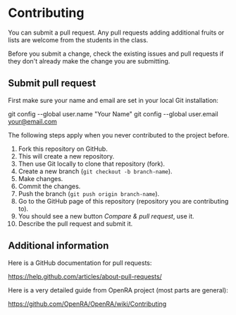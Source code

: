 # Contributing 

You can submit a pull request. Any pull requests adding additional fruits or lists are welcome from the students in the class. 

Before you submit a change, check the existing issues and pull requests
if they don't already make the change you are submitting.

## Submit pull request

First make sure your name and email are set in your local Git installation:

  git config --global user.name "Your Name"
  git config --global user.email your@email.com

The following steps apply when you never contributed
to the project before.

1. Fork this repository on GitHub.
2. This will create a new repository.
3. Then use Git locally to clone that repository (fork).
4. Create a new branch (`git checkout -b branch-name`).
5. Make changes.
6. Commit the changes.
7. Push the branch (`git push origin branch-name`).
8. Go to the GitHub page of this repository (repository you are contributing to).
9. You should see a new button *Compare & pull request*, use it.
10. Describe the pull request and submit it.

## Additional information

Here is a GitHub documentation for pull requests:

https://help.github.com/articles/about-pull-requests/

Here is a very detailed guide from OpenRA project
(most parts are general):

https://github.com/OpenRA/OpenRA/wiki/Contributing
